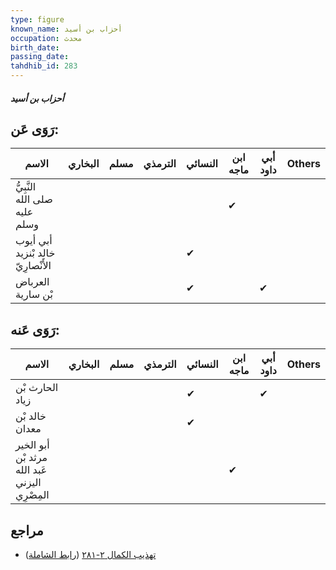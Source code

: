 ```yaml
---
type: figure
known_name: أحزاب بن أسيد
occupation: محدث
birth_date:
passing_date:
tahdhib_id: 283
---
```

##### أحزاب بن أسيد

## رَوَى عَن:
| الاسم                             | البخاري | مسلم | الترمذي | النسائي | ابن ماجه | أبي داود | Others |
| --------------------------------- | ------- | ---- | ------- | ------- | -------- | -------- | ------ |
| النَّبِيُّ صلى الله عليه وسلم     |         |      |         |         | ✔        |          |        |
| أبي أيوب خالد بْنزيد الأَنْصارِيّ |         |      |         | ✔       |          |          |        |
| العرباض بْن سارية                 |         |      |         | ✔       |          | ✔        |        |
## رَوَى عَنه:
| الاسم                                         | البخاري | مسلم | الترمذي | النسائي | ابن ماجه | أبي داود | Others |
| --------------------------------------------- | ------- | ---- | ------- | ------- | -------- | -------- | ------ |
| الحارث بْن زياد                               |         |      |         | ✔       |          | ✔        |        |
| خالد بْن معدان                                |         |      |         | ✔       |          |          |        |
| أبو الخير مرثد بْن عَبد الله اليزني المِصْرِي |         |      |         |         | ✔        |          |        |
## مراجع
- [تهذيب الكمال ٢-٢٨١](obsidian://open?vault=Tahdhib-al-Kamal&file=Figures/٢٨٣-أحزاب%20بن%20أسيد) ([رابط الشاملة](https://shamela.ws/book/3722/762))
